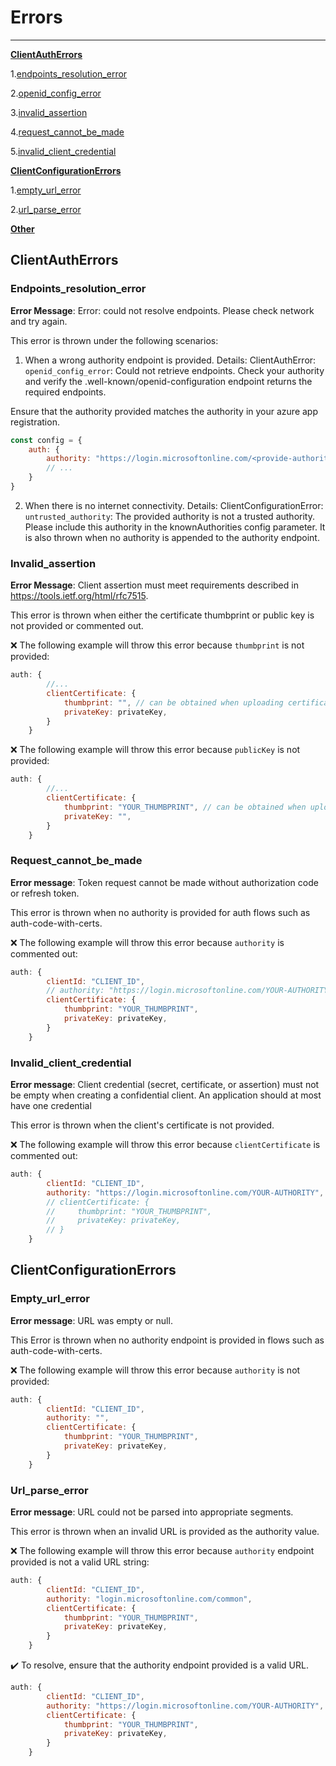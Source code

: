 # Errors

***

**[ClientAuthErrors](#Clientautherrors)**

1.[endpoints_resolution_error](#endpoints_resolution_error)

2.[openid_config_error](#openid_config_error)

3.[invalid_assertion](#invalid_assertion)

4.[request_cannot_be_made](#request_cannot_be_made)

5.[invalid_client_credential](#invalid_client_credential)

**[ClientConfigurationErrors](#ClientConfigurationErrors)**

1.[empty_url_error](#empty_url_error)

2.[url_parse_error](#url_parse_error)

**[Other](#other)**

## ClientAuthErrors

### Endpoints_resolution_error

**Error Message**: Error: could not resolve endpoints. Please check network and try again.

This error is thrown under the following scenarios:

1. When a wrong authority endpoint is provided. Details: ClientAuthError: `openid_config_error`: Could not retrieve endpoints. Check your authority and verify the .well-known/openid-configuration endpoint returns the required endpoints. 

Ensure that the authority provided matches the authority in your azure app registration.
```javascript
const config = {
    auth: {
        authority: "https://login.microsoftonline.com/<provide-authority-that-matches-your-app-registration>"
        // ...   
    }
}
```

2. When there is no internet connectivity. Details: ClientConfigurationError: `untrusted_authority`: The provided authority is not a trusted authority. Please include this authority in the knownAuthorities config parameter. It is also thrown when no authority is appended to the authority endpoint.
    

### Invalid_assertion

**Error Message**: Client assertion must meet requirements described in https://tools.ietf.org/html/rfc7515. 

This error is thrown when either the certificate thumbprint or public key is not provided or commented out.

❌ The following example will throw this error because `thumbprint` is not provided:

```javascript
auth: {
        //...
        clientCertificate: {
            thumbprint: "", // can be obtained when uploading certificate to Azure AD
            privateKey: privateKey,
        }
    }
```

❌ The following example will throw this error because `publicKey` is not provided:

```javascript
auth: {
        //...
        clientCertificate: {
            thumbprint: "YOUR_THUMBPRINT", // can be obtained when uploading certificate to Azure AD
            privateKey: "",
        }
    }
```


### Request_cannot_be_made

**Error message**: Token request cannot be made without authorization code or refresh token.

This error is thrown when no authority is provided for auth flows such as auth-code-with-certs. 

❌ The following example will throw this error because `authority` is commented out:

```javascript
auth: {
        clientId: "CLIENT_ID",
        // authority: "https://login.microsoftonline.com/YOUR-AUTHORITY",
        clientCertificate: {
            thumbprint: "YOUR_THUMBPRINT", 
            privateKey: privateKey,
        }
    }
```


### Invalid_client_credential

**Error message**: Client credential (secret, certificate, or assertion) must not be empty when creating a confidential client. An application should at most have one credential

This error is thrown when the client's certificate is not provided.

❌ The following example will throw this error because `clientCertificate` is commented out:

```javascript
auth: {
        clientId: "CLIENT_ID",
        authority: "https://login.microsoftonline.com/YOUR-AUTHORITY",
        // clientCertificate: {
        //     thumbprint: "YOUR_THUMBPRINT", 
        //     privateKey: privateKey,
        // }
    }
```


## ClientConfigurationErrors

### Empty_url_error

**Error message**: URL was empty or null.

This Error is thrown when no authority endpoint is provided in flows such as auth-code-with-certs.

❌ The following example will throw this error because `authority` is not provided:

```javascript
auth: {
        clientId: "CLIENT_ID",
        authority: "",
        clientCertificate: {
            thumbprint: "YOUR_THUMBPRINT", 
            privateKey: privateKey,
        }
    }
```


### Url_parse_error

**Error message**: URL could not be parsed into appropriate segments. 

This error is thrown when an invalid URL is provided as the authority value.

❌ The following example will throw this error because `authority` endpoint provided is not a valid URL string:

```javascript
auth: {
        clientId: "CLIENT_ID",
        authority: "login.microsoftonline.com/common",
        clientCertificate: {
            thumbprint: "YOUR_THUMBPRINT", 
            privateKey: privateKey,
        }
    }
```

✔️ To resolve, ensure that the authority endpoint provided is a valid URL.

```javascript
auth: {
        clientId: "CLIENT_ID",
        authority: "https://login.microsoftonline.com/YOUR-AUTHORITY",
        clientCertificate: {
            thumbprint: "YOUR_THUMBPRINT", 
            privateKey: privateKey,
        }
    }
```

